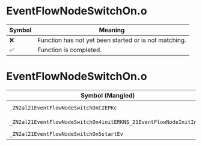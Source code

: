 # EventFlowNodeSwitchOn.o
| Symbol | Meaning 
| ------------- | ------------- 
| :x: | Function has not yet been started or is not matching. 
| :white_check_mark: | Function is completed. 


# EventFlowNodeSwitchOn.o
| Symbol (Mangled) | Symbol (Demangled) | Decompiled? |
| ------------- |  ------------- | ------------- |
| `_ZN2al21EventFlowNodeSwitchOnC2EPKc` | `al::EventFlowNodeSwitchOn::EventFlowNodeSwitchOn(char const*)` | :white_check_mark: |
| `_ZN2al21EventFlowNodeSwitchOn4initERKNS_21EventFlowNodeInitInfoE` | `al::EventFlowNodeSwitchOn::init(al::EventFlowNodeInitInfo const&)` | :white_check_mark: |
| `_ZN2al21EventFlowNodeSwitchOn5startEv` | `al::EventFlowNodeSwitchOn::start(void)` | :white_check_mark: |
